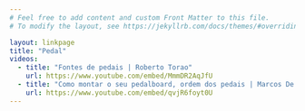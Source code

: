 ```yaml
---
# Feel free to add content and custom Front Matter to this file.
# To modify the layout, see https://jekyllrb.com/docs/themes/#overriding-theme-defaults

layout: linkpage
title: "Pedal"
videos:
  - title: "Fontes de pedais | Roberto Torao"
    url: https://www.youtube.com/embed/MmmDR2AqJfU
  - title: "Como montar o seu pedalboard, ordem dos pedais | Marcos De Ros"
    url: https://www.youtube.com/embed/qvjR6foyt0U
---
```

